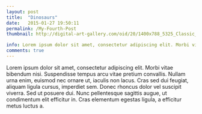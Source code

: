 ```yaml
---
layout: post
title:  "Dinosaurs"
date:   2015-01-27 19:50:11
permalink: /My-Fourth-Post
thumbnail: http://digital-art-gallery.com/oid/20/1400x788_5325_Classic_Cyberpunk_City_2d_sci_fi_rain_future_city_neon_cyberpunk_blade_runner_picture_image_digital_art.jpg

info: Lorem ipsum dolor sit amet, consectetur adipiscing elit. Morbi vitae bibendum nisi. Suspendisse tempus arcu vitae pretium convallis. Nullam urna enim, euismod nec ornare ut, iaculis non lacus. Cras sed dui feugiat, aliquam ligula cursus
comments: true
---
```


Lorem ipsum dolor sit amet, consectetur adipiscing elit. Morbi vitae bibendum nisi. Suspendisse tempus arcu vitae pretium convallis. Nullam urna enim, euismod nec ornare ut, iaculis non lacus. Cras sed dui feugiat, aliquam ligula cursus, imperdiet sem. Donec rhoncus dolor vel suscipit viverra. Sed ut posuere dui. Nunc pellentesque sagittis augue, ut condimentum elit efficitur in. Cras elementum egestas ligula, a efficitur metus luctus a.
